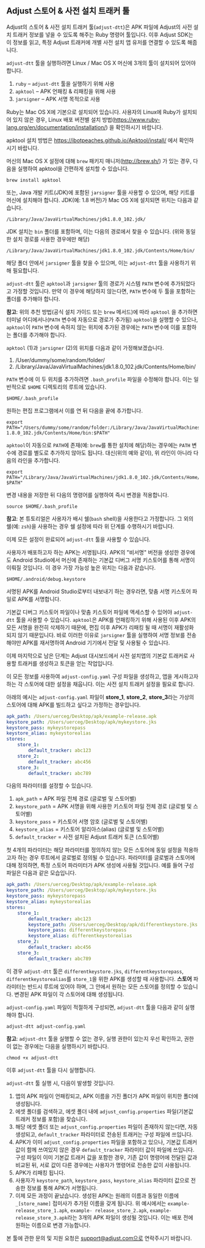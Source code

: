 ## Adjust 스토어 & 사전 설치 트래커 툴

Adjust의 스토어 & 사전 설치 트래커 툴(`adjust-dtt`)은 APK 파일에 Adjust의 사전 설치 트래커 정보를 넣을 수 있도록 해주는 Ruby 명령어 툴입니다. 이후 Adjust SDK는 이 정보를 읽고, 특정 Adjust 트래커에 개별 사전 설치 앱 유저를 연결할 수 있도록 해줍니다.

`adjust-dtt` 툴을 실행하려면 Linux / Mac OS X 머신에 3개의 툴이 설치되어 있어야 합니다.

1. `ruby` – `adjust-dtt` 툴을 실행하기 위해 사용
2. `apktool` – APK 언패킹 & 리패킹을 위해 사용
3. `jarsigner` – APK 서명 목적으로 사용

Ruby는 Mac OS X에 기본으로 설치되어 있습니다. 사용자의 Linux에 Ruby가 설치되어 있지 않은 경우, Linux 배포 버전별 설치 방법(https://www.ruby-lang.org/en/documentation/installation/) 을 확인하시기 바랍니다.

apktool 설치 방법은 https://ibotpeaches.github.io/Apktool/install/ 에서 확인하시기 바랍니다.

머신의 Mac OS X 설정에 대해 `brew` 패키지 매니저(http://brew.sh/) 가 있는 경우, 다음을 실행하여 apktool을 간편하게 설치할 수 있습니다.

```
brew install apktool
```

또는, Java 개발 키트(JDK)에 포함된 `jarsigner` 툴을 사용할 수 있으며, 해당 키트를 머신에 설치해야 합니다. JDK(예: 1.8 버전)가 Mac OS X에 설치되면 위치는 다음과 같습니다.

```
/Library/Java/JavaVirtualMachines/jdk1.8.0_102.jdk/
```

JDK 설치는 `bin` 폴더를 포함하며, 이는 다음의 경로에서 찾을 수 있습니다. (위와 동일한 설치 경로를 사용한 경우에만 해당)

```
/Library/Java/JavaVirtualMachines/jdk1.8.0_102.jdk/Contents/Home/bin/
```

해당 폴더 안에서 `jarsigner` 툴을 찾을 수 있으며, 이는 `adjust-dtt` 툴을 사용하기 위해 필요합니다.

`adjust-dtt` 툴은 `apktool`과 `jarsigner` 툴의 경로가 시스템 `PATH` 변수에 추가되었다고 가정할 것입니다. 만약 이 경우에 해당하지 않는다면, `PATH` 변수에 두 툴을 포함하는 폴더를 추가해야 합니다.

**참고**: 위의 추천 방법(공식 설치 가이드 또는 `brew` 메서드)에 따라 `apktool` 을 추가하면 터미널 어디에서나(`PATH` 변수에 자동으로 경로가 추가됨) `apktool`을 실행할 수 있으나, `apktool`이 `PATH` 변수에 속하지 않는 위치에 추가된 경우에는 `PATH` 변수에 이를 포함하는 폴더를 추가해야 합니다.

`apktool` (1)과 `jarsigner` (2)의 위치를 다음과 같이 가정해보겠습니다.

1. /User/dummy/some/random/folder/
2. /Library/Java/JavaVirtualMachines/jdk1.8.0_102.jdk/Contents/Home/bin/

`PATH` 변수에 이 두 위치를 추가하려면 `.bash_profile` 파일을 수정해야 합니다. 이는 일반적으로 `$HOME` 디렉토리의 루트에 있습니다.

```
$HOME/.bash_profile
```

원하는 편집 프로그램에서 이를 연 뒤 다음을 끝에 추가합니다.

```
export PATH="/Users/dummy/some/random/folder:/Library/Java/JavaVirtualMachines/jdk 1.8.0_102.jdk/Contents/Home/bin:$PATH"
```

`apktool`이 자동으로 `PATH`에 존재(예: `brew`를 통한 설치에 해당)하는 경우에는 `PATH` 변수에 경로를 별도로 추가하지 않아도 됩니다. 대신(위의 예와 같이), 위 라인이 아니라 다음의 라인을 추가합니다.

```
export PATH="/Library/Java/JavaVirtualMachines/jdk1.8.0_102.jdk/Contents/Home/bin: $PATH"
```

변경 내용을 저장한 뒤 다음의 명령어를 실행하여 즉시 변경을 적용합니다.

```
source $HOME/.bash_profile
```

**참고**: 본 튜토리얼은 사용자가 배시 쉘(`bash` shell)을 사용한다고 가정합니다. 그 외의 쉘(예: `zsh`)을 사용하는 경우 쉘 설정에 따라 위 단계를 수행하시기 바랍니다.

이제 모든 설정이 완료되어 `adjust-dtt` 툴을 사용할 수 있습니다.

사용자가 배포하고자 하는 APK는 서명됩니다. APK의 "비서명" 버전을 생성한 경우에도 Android Studio에서 머신에 존재하는 기본값 디버그 서명 키스토어를 통해 서명이 이뤄질 것입니다. 이 경우 가장 가능성 높은 위치는 다음과 같습니다.

```
$HOME/.android/debug.keystore
```

서명된 APK를 Android Studio로부터 내보내기 하는 경우라면, 맞춤 서명 키스토어 파일로 APK를 서명합니다.

기본값 디버그 키스토어 파일이나 맞춤 키스토어 파일에 액세스할 수 있어야 `adjust-dtt` 툴을 사용할 수 있습니다. `apktool`은 APK를 언패킹하기 위해 사용된 이후 APK의 모든 서명을 완전히 삭제하기 때문에, 편집 이후 APK가 리패킹 될 때 서명이 재활성화되지 않기 때문입니다. 바로 이러한 이유로 `jarsigner` 툴을 실행하여 서명 정보를 전송해야만 APK를 재서명하여 Android 기기에서 전달 및 사용될 수 있습니다.

이제 마지막으로 남은 단계는 Adjust 대시보드에서 사전 설치앱의 기본값 트래커로 사용할 트래커를 생성하고 토큰을 얻는 작업입니다.

이 모든 정보를 사용하여 `adjust-config.yaml` 구성 파일을 생성하고, 앱을 게시하고자 하는 각 스토어에 대한 설정을 채웁니다. 이는 사전 설치 트래커 설정을 필요로 합니다.

아래의 예시는 `adjust-config.yaml` 파일이 **store_1**, **store_2**, **store_3**라는 가상의 스토어에 대해 APK를 빌드하고 싶다고 가정하는 경우입니다.

```yaml
apk_path: /Users/uerceg/Desktop/apk/example-release.apk
keystore_path: /Users/uerceg/Desktop/apk/mykeystore.jks
keystore_pass: mykeystorepass
keystore_alias: mykeystorealias
stores:
    store_1:
        default_tracker: abc123
    store_2:
        default_tracker: abc456
    store_3:
        default_tracker: abc789
```

다음의 파라미터를 설정할 수 있습니다.

1. `apk_path` = APK 파일 전체 경로 (글로벌 및 스토어별)
2. `keystore_path` = APK 서명을 위해 사용한 키스토어 파일 전체 경로 (글로벌 및 스토어별)
3. `keystore_pass` = 키스토어 서명 암호 (글로벌 및 스토어별)
4. `keystore_alias` = 키스토어 알리아스(alias) (글로벌 및 스토어별)
5. `default_tracker` = 사전 설치된 Adjust 트래커 토큰 (스토어별)

첫 4개의 파라미터는 해당 파라미터를 정의하지 않는 모든 스토어에 동일 설정을 적용하고자 하는 경우 루트에서 글로벌로 정의될 수 있습니다. 파라미터를 글로벌과 스토어에 대해 정의하면, 특정 스토어 파라미터가 APK 생성에 사용될 것입니다. 예를 들어 구성 파일은 다음과 같은 모습입니다.

```yaml
apk_path: /Users/uerceg/Desktop/apk/example-release.apk
keystore_path: /Users/uerceg/Desktop/apk/mykeystore.jks
keystore_pass: mykeystorepass
keystore_alias: mykeystorealias
stores:
    store_1:
        default_tracker: abc123
        keystore_path: /Users/uerceg/Desktop/apk/differentkeystore.jks
        keystore_pass: differentkeystorepass
        keystore_alias: differentkeystorealias
    store_2:
        default_tracker: abc456
    store_3:
        default_tracker: abc789
```

이 경우 `adjust-dtt` 툴은 `differentkeystore.jks`, `differentkeystorepass`, `differentkeystorealias`를 `store_1`을 위한 APK를 생성할 때 사용합니다. **스토어** 파라미터는 반드시 루트에 있어야 하며, 그 안에서 원하는 모든 스토어를 정의할 수 있습니다. 변경된 APK 파일이 각 스토어에 대해 생성됩니다.

`adjust-config.yaml` 파일이 적절하게 구성되면, `adjust-dtt` 툴을 다음과 같이 실행해야 합니다.

```
adjust-dtt adjust-config.yaml
```

**참고**: `adjust-dtt` 툴을 실행할 수 없는 경우, 실행 권한이 있는지 우선 확인하고, 권한이 없는 경우에는 다음을 실행하시기 바랍니다.

```
chmod +x adjust-dtt
```

이후 `adjust-dtt` 툴을 다시 실행합니다.

`adjust-dtt` 툴 실행 시, 다음이 발생할 것입니다.

1. 앱의 APK 파일이 언패킹되고, APK 이름을 가진 폴더가 APK 파일이 위치한 폴더에 생성됩니다.
2. 에셋 폴더를 검색하고, 에셋 폴더 내에 `adjust_config.properties` 파일(기본값 트래커 정보를 포함)을 찾습니다.
3. 해당 에셋 폴더 또는 `adjust_config.properties` 파일이 존재하지 않는다면, 자동 생성되고, `default_tracker` 파라미터로 전송된 트래커는 구성 파일에 쓰입니다.
4. APK가 이미 `adjust_config.properties` 파일을 포함하고 있으나, 기본값 트래커 값이 함께 쓰여있지 않은 경우 `default_tracker` 파라미터 값이 파일에 쓰입니다. 구성 파일이 이미 기본값 트래커 값을 포함한 경우, 기존 값이 명령어에 전달된 값과 비교된 뒤, 서로 값이 다른 경우에는 사용자가 명령어로 전송한 값이 사용됩니다.
5. APK가 리패킹 됩니다.
6. 사용자가 `keystore_path`, `keystore_pass`, `keystore_alias` 파라미터 값으로 전송한 정보를 통해 APK가 서명됩니다.
7. 이제 모든 과정이 끝났습니다. 생성된 APK는 원래의 이름과 동일한 이름에 `_[store_name]` 접미사가 추가된 이름을 갖게 됩니다. 위 예시에서는 `example-release_store_1.apk`, `example- release_store_2.apk`, `example-release_store_3.apk`라는 3개의 APK 파일이 생성될 것입니다. 이는 배포 전에 원하는 이름으로 변경 가능합니다.

본 툴에 관한 문의 및 지원 요청은 support@adjust.com으로 연락주시기 바랍니다.
